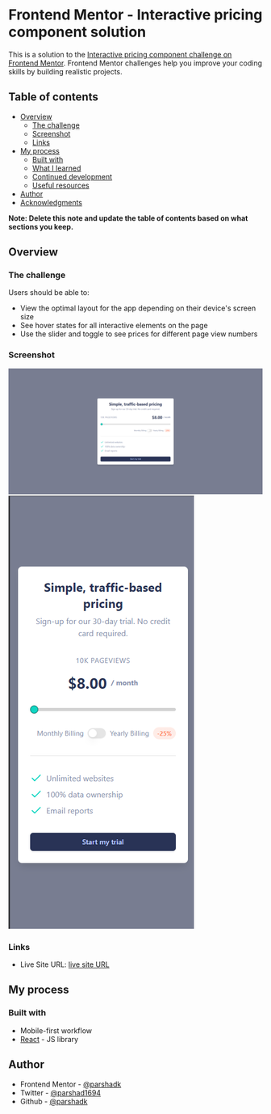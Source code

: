 # Frontend Mentor - Interactive pricing component solution

This is a solution to the [Interactive pricing component challenge on Frontend Mentor](https://www.frontendmentor.io/challenges/interactive-pricing-component-t0m8PIyY8). Frontend Mentor challenges help you improve your coding skills by building realistic projects. 

## Table of contents

- [Overview](#overview)
  - [The challenge](#the-challenge)
  - [Screenshot](#screenshot)
  - [Links](#links)
- [My process](#my-process)
  - [Built with](#built-with)
  - [What I learned](#what-i-learned)
  - [Continued development](#continued-development)
  - [Useful resources](#useful-resources)
- [Author](#author)
- [Acknowledgments](#acknowledgments)

**Note: Delete this note and update the table of contents based on what sections you keep.**

## Overview

### The challenge

Users should be able to:

- View the optimal layout for the app depending on their device's screen size
- See hover states for all interactive elements on the page
- Use the slider and toggle to see prices for different page view numbers

### Screenshot
![alt text](image.png)
![alt text](image-1.png)

### Links
- Live Site URL: [live site URL](https://pricing-component-mocha.vercel.app/)

## My process

### Built with
- Mobile-first workflow
- [React](https://reactjs.org/) - JS library



## Author

- Frontend Mentor - [@parshadk](https://www.frontendmentor.io/profile/parshadk)
- Twitter - [@parshad1694](https://x.com/_parshad_1694)
- Github - [@parshadk](https://github.com/parshadk) 

